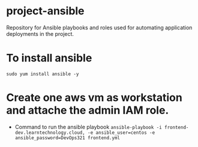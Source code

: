 # project-ansible
Repository for Ansible playbooks and roles used for automating application deployments in the project.

# To install ansible
`sudo yum install ansible -y`

# Create one aws vm as workstation and attache the admin IAM role.

* Command to run the ansible playbook
`ansible-playbook -i frontend-dev.learntechnology.cloud, -e ansible_user=centos -e ansible_password=DevOps321 frontend.yml`
